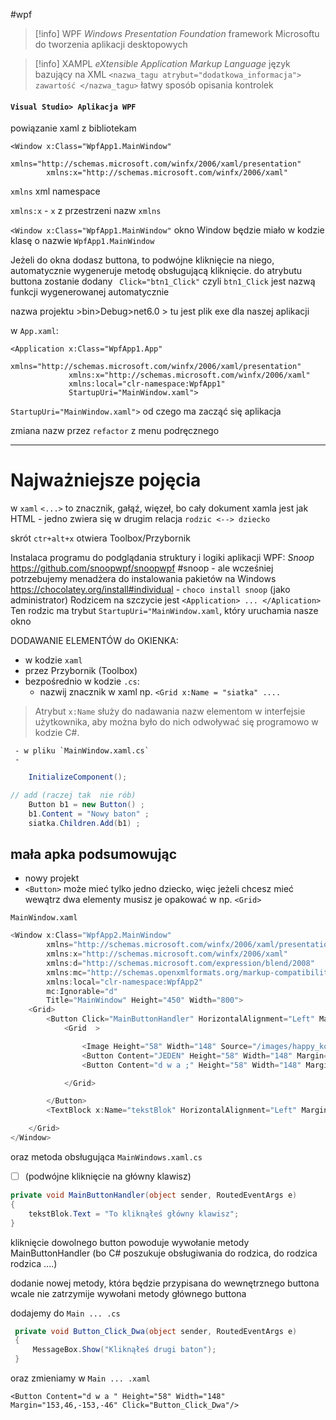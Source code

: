 #wpf

>[!info] WPF *Windows Presentation Foundation*
framework Microsoftu do tworzenia aplikacji desktopowych

>[!info] XAMPL *eXtensible Application Markup Language*
>język bazujący na XML
>`<nazwa_tagu atrybut="dodatkowa_informacja"> zawartość </nazwa_tagu>`
>łatwy sposób opisania kontrolek


#### `Visual Studio> Aplikacja WPF`

powiązanie xaml z bibliotekam 
```xaml
<Window x:Class="WpfApp1.MainWindow"
        xmlns="http://schemas.microsoft.com/winfx/2006/xaml/presentation"
        xmlns:x="http://schemas.microsoft.com/winfx/2006/xaml"
```
`xmlns` xml namespace

`xmlns:x`  - `x` z przestrzeni nazw `xmlns`

`<Window x:Class="WpfApp1.MainWindow"` okno Window będzie miało w kodzie klasę o nazwie `WpfApp1.MainWindow`

Jeżeli do okna dodasz buttona, to podwójne kliknięcie na niego, automatycznie wygeneruje metodę obsługującą kliknięcie.
do atrybutu buttona zostanie dodany ` Click="btn1_Click"` czyli `btn1_Click` jest nazwą funkcji wygenerowanej automatycznie
 
nazwa projektu >bin>Debug>net6.0 > tu jest plik exe dla naszej aplikacji


w `App.xaml`:
```xaml
<Application x:Class="WpfApp1.App"
             xmlns="http://schemas.microsoft.com/winfx/2006/xaml/presentation"
             xmlns:x="http://schemas.microsoft.com/winfx/2006/xaml"
             xmlns:local="clr-namespace:WpfApp1"
             StartupUri="MainWindow.xaml">

```

 `StartupUri="MainWindow.xaml">`  od czego ma zacząć się aplikacja


zmiana nazw przez `refactor` z menu podręcznego


---
# Najważniejsze pojęcia

w `xaml` `<...>` to znacznik, gałąź, więzeł, bo cały dokument xamla jest jak HTML - jedno zwiera się w drugim
relacja `rodzic <--> dziecko`

skrót `ctr+alt+x` otwiera Toolbox/Przybornik


Instalaca programu do podglądania struktury i logiki aplikacji WPF: *Snoop* https://github.com/snoopwpf/snoopwpf
#snoop 
	- ale wcześniej potrzebujemy menadżera do instalowania pakietów na Windows https://chocolatey.org/install#individual
	- `choco install snoop` (jako administrator)
Rodzicem na szczycie jest `<Application> ... </Aplication>`
	Ten rodzic ma trybut `StartupUri="MainWindow.xaml`, który uruchamia nasze okno


DODAWANIE ELEMENTÓW do OKIENKA:
- w kodzie `xaml`
- przez Przybornik (Toolbox)
- bezpośrednio w kodzie `.cs`:
	- nazwij znacznik w xaml np. `<Grid x:Name = "siatka" ....`
 > Atrybut `x:Name` służy do nadawania nazw elementom w interfejsie użytkownika, aby można było do nich odwoływać się programowo w kodzie C#.

	 - w pliku `MainWindow.xaml.cs`
	 - 
```c#
	InitializeComponent();

// add (raczej tak  nie rób)
	Button b1 = new Button() ;
	b1.Content = "Nowy baton" ;
	siatka.Children.Add(b1) ;

```

## mała apka podsumowując
- nowy projekt
- `<Button>` może mieć tylko jedno dziecko, więc jeżeli chcesz mieć wewątrz dwa elementy musisz je opakować w np. `<Grid>`

`MainWindow.xaml`
```c#
<Window x:Class="WpfApp2.MainWindow"
        xmlns="http://schemas.microsoft.com/winfx/2006/xaml/presentation"
        xmlns:x="http://schemas.microsoft.com/winfx/2006/xaml"
        xmlns:d="http://schemas.microsoft.com/expression/blend/2008"
        xmlns:mc="http://schemas.openxmlformats.org/markup-compatibility/2006"
        xmlns:local="clr-namespace:WpfApp2"
        mc:Ignorable="d"
        Title="MainWindow" Height="450" Width="800">
    <Grid>
        <Button Click="MainButtonHandler" HorizontalAlignment="Left" Margin="140,56,0,0" VerticalAlignment="Top" Height="216" Width="504">
            <Grid  >

                <Image Height="58" Width="148" Source="/images/happy_kolor.jpg" Margin="5,-60,-5,60" />
                <Button Content="JEDEN" Height="58" Width="148" Margin="-126,46,126,-46"/>
                <Button Content="d w a ;" Height="58" Width="148" Margin="153,46,-153,-46"/>

            </Grid>

        </Button>
        <TextBlock x:Name="tekstBlok" HorizontalAlignment="Left" Margin="192,353,0,0" TextWrapping="Wrap" Text="TextBlock" VerticalAlignment="Top" Height="46" Width="116"/>

    </Grid>
</Window>

```

oraz metoda obsługująca `MainWindows.xaml.cs`
- [ ] (podwójne kliknięcie na główny klawisz)
```c#
private void MainButtonHandler(object sender, RoutedEventArgs e)
{
    tekstBlok.Text = "To kliknąłeś główny klawisz";
}
```

kliknięcie dowolnego button powoduje wywołanie metody MainButtonHandler (bo C# poszukuje obsługiwania do rodzica, do rodzica rodzica ....)

dodanie nowej metody, która będzie przypisana do wewnętrznego buttona wcale nie zatrzymije wywołani metody głównego buttona

dodajemy do `Main ... .cs`
```c#
 private void Button_Click_Dwa(object sender, RoutedEventArgs e)
 {
     MessageBox.Show("Kliknąłeś drugi baton");
 }
```

oraz zmieniamy w `Main ... .xaml`
```xaml
<Button Content="d w a " Height="58" Width="148" Margin="153,46,-153,-46" Click="Button_Click_Dwa"/>

```








